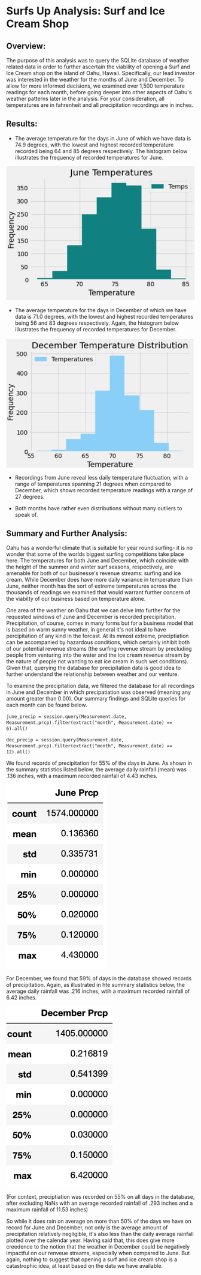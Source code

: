 # Surfs Up Analysis: Surf and Ice Cream Shop 

## Overview:

The purpose of this analysis was to query the SQLite database of weather related data in order to further ascertain the viability of opening a Surf and Ice Cream shop on the island of Oahu, Hawaii.  Specifically, our lead investor was interested in the weather for the months of June and December.  To allow for more informed decisions, we examined over 1,500 temperature readings for each month, before going deeper into other aspects of Oahu's weather patterns later in the analysis. For your consideration, all temperatures are in fahrenheit and all precipitation recordings are in inches. 

## Results:

- The average temperature for the days in June of which we have data is 74.9 degrees, with the lowest and highest recorded temperature recorded being 64 and 85 degrees respectively. The histogram below illustrates the frequency of recorded temperatures for June.

![Alt_text](https://github.com/Nickguild1993/surfs_up/blob/master/Resources/Module_9_June_Temp_Histo.png)

- The average temperature for the days in December of which we have data is 71.0 degrees, with the lowest and highest recorded temperatures being 56 and 83 degrees respectively. Again, the histogram below illustrates the frequency of recorded temperatures for December.  

![Alt_text](https://github.com/Nickguild1993/surfs_up/blob/master/Resources/Module_9_Dec_Temp_Histo.png)

- Recordings from June reveal less daily temperature fluctuation, with a range of temperatures spanning 21 degrees when compared to December, which shows recorded temperature readings with a range of 27 degrees.

- Both months have rather even distributions without many outliers to speak of. 


## Summary and Further Analysis:

Oahu has a wonderful climate that is suitable for year round surfing- it is no wonder that some of the worlds biggest surfing competitions take place here. The temperatures for both June and December, which coincide with the height of the summer and winter surf seasons, respectively, are amenable for both of our businesse's revenue streams: surfing and ice cream.  While December does have more daily variance in temperature than June, neither month has the sort of extreme temperatures across the thousands of readings we examined that would warrant further concern of the viabilty of our business based on temperature alone. 

One area of the weather on Oahu that we can delve into further for the requested windows of June and December is recorded precipitation.  Precipitation, of course, comes in many forms but for a business model that is based on warm sunny weather, in general it's not ideal to have percipitation of any kind in the forcast. At its mmost extreme, preciptiation can be accompanied by hazardous conditions, which certainly inhibit both of our potential revenue streams (the surfing revenue stream by precluding people from venturing into the water and the ice cream revenue stream by the nature of people not wanting to eat ice cream in such wet conditions). Given that, querying the database for precipitation data is good idea to further understand the relationship between weather and our venture.

To examine the precipitation data, we filtered the database for all recordings in June and December in which precipatiation was observed (meaning any amount greater than 0.00). Our summary findings and SQLite queries for each month can be found below.

```
june_precip = session.query(Measurement.date, Measurement.prcp).filter(extract("month", Measurement.date) == 6).all()
```

```
dec_precip = session.query(Measurement.date, Measurement.prcp).filter(extract("month", Measurement.date) == 12).all()
```

We found records of precipitation for 55% of the days in June.  As shown in the summary statistics listed below, the average daily rainfall (mean) was .136 inches, with a maximum recorded rainfall of 4.43 inches.

![Alt_text](https://github.com/Nickguild1993/surfs_up/blob/master/Resources/Module_9_June_prcp_describe.png)

For December, we found that 59% of days in the database showed records of precipitation. Again, as illustrated in hte summary statistics below, the average daily rainfall was .216 inches, wtih a maximum recorded rainfall of 6.42 inches.

![Alt_text](https://github.com/Nickguild1993/surfs_up/blob/master/Resources/Module_9_Dec_prcp_describe.png)

(For context, preciptiation was recorded on 55% on all days in the database, after excluding NaNs with an average recorded rainfall of .293 inches and a maximum rainfall of 11.53 inches)

So while it does rain on average on more than 50% of the days we have on record for June and December, not only is the average amount of precipitation relatively negligible, it's also less than the daily average rainfall plotted over the calendar year. Having said that, this does give more creedence to the notion that the weather in December could be negatively impactful on our renveue streams, especially when compared to June.  But again, nothing to suggest that opening a surf and ice cream shop is a catastrophic idea, at least based on the data we have available. 
